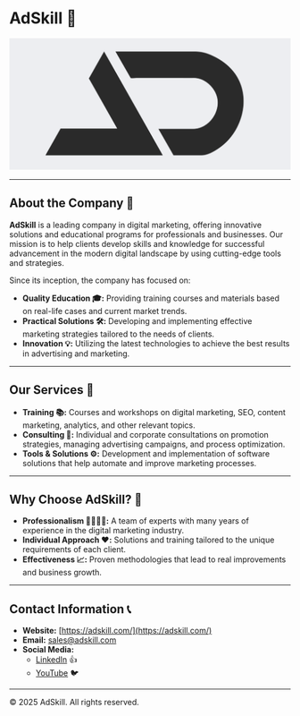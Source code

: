 # AdSkill 🚀

![AdSkill Logo](https://github.com/AdSkill-Agency/.github/blob/main/images/logo.png) 

---

## About the Company 🏢

**AdSkill** is a leading company in digital marketing, offering innovative solutions and educational programs for professionals and businesses. Our mission is to help clients develop skills and knowledge for successful advancement in the modern digital landscape by using cutting-edge tools and strategies.

Since its inception, the company has focused on:
- **Quality Education 🎓:** Providing training courses and materials based on real-life cases and current market trends.
- **Practical Solutions 🛠️:** Developing and implementing effective marketing strategies tailored to the needs of clients.
- **Innovation 💡:** Utilizing the latest technologies to achieve the best results in advertising and marketing.

---

## Our Services 📝

- **Training 📚:** Courses and workshops on digital marketing, SEO, content marketing, analytics, and other relevant topics.
- **Consulting 🤝:** Individual and corporate consultations on promotion strategies, managing advertising campaigns, and process optimization.
- **Tools & Solutions ⚙️:** Development and implementation of software solutions that help automate and improve marketing processes.

---

## Why Choose AdSkill? 🌟

- **Professionalism 👩‍💼👨‍💼:** A team of experts with many years of experience in the digital marketing industry.
- **Individual Approach ❤️:** Solutions and training tailored to the unique requirements of each client.
- **Effectiveness 📈:** Proven methodologies that lead to real improvements and business growth.

---

## Contact Information 📞

- **Website:** [https://adskill.com/](https://adskill.com/)
- **Email:** [sales@adskill.com](mailto:sales@adskill.com)
- **Social Media:**
  - [LinkedIn](https://www.linkedin.com/company/adskill/) 👍
  - [YouTube](https://www.youtube.com/channel/UCwvH24v1xw_eHSN-TTITedA) 🐦

---

© 2025 AdSkill. All rights reserved.
